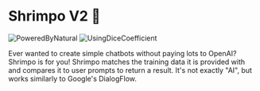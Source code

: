 # Shrimpo V2 🦐

![PoweredByNatural](https://github.com/polish-penguin-dev/Shrimpo-V2/assets/74113025/97a3ae3f-4032-4a3a-979e-1296624b83e1) ![UsingDiceCoefficient](https://github.com/polish-penguin-dev/Shrimpo-V2/assets/74113025/a063cbf2-82f6-42f5-86d5-1cb89626cbd1)

Ever wanted to create simple chatbots without paying lots to OpenAI? Shrimpo is for you!
Shrimpo matches the training data it is provided with and compares it to user prompts to return a result.
It's not exactly "AI", but works similarly to Google's DialogFlow.
